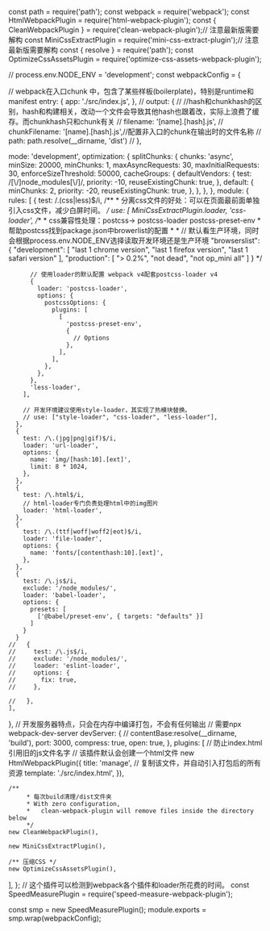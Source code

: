const path = require('path');
const webpack = require('webpack');
const HtmlWebpackPlugin = require('html-webpack-plugin');
const { CleanWebpackPlugin } = require('clean-webpack-plugin');// 注意最新版需要解构
const MiniCssExtractPlugin = require('mini-css-extract-plugin');// 注意最新版需要解构
const { resolve } = require('path');
const OptimizeCssAssetsPlugin = require('optimize-css-assets-webpack-plugin');

// process.env.NODE_ENV = 'development';
const webpackConfig = {

  // webpack在入口chunk 中，包含了某些样板(boilerplate)，特别是runtime和manifest
  entry: {
    app: './src/index.js',
  },
  // output: {
  //     //hash和chunkhash的区别，hash和构建相关，改动一个文件会导致其他hash也跟着改，实际上浪费了缓存。而chunkhash只和chunk有关
  //     filename: '[name].[hash].js',
  //     chunkFilename: '[name].[hash].js',//配置非入口的chunk在输出时的文件名称
  //     path: path.resolve(__dirname, 'dist')
  // },

  mode: 'development',
  optimization: {
    splitChunks: {
      chunks: 'async',
      minSize: 20000,
      minChunks: 1,
      maxAsyncRequests: 30,
      maxInitialRequests: 30,
      enforceSizeThreshold: 50000,
      cacheGroups: {
        defaultVendors: {
          test: /[\\/]node_modules[\\/]/,
          priority: -10,
          reuseExistingChunk: true,
        },
        default: {
          minChunks: 2,
          priority: -20,
          reuseExistingChunk: true,
        },
      },
    },
  },
  module: {
    rules: [
      {
        test: /\.(css|less)$/i,
        /**
                 * 分离css文件的好处：可以在页面最前面单独引入css文件，减少白屏时间。
                 */
        use: [
          MiniCssExtractPlugin.loader,
          'css-loader',
          /**
                     * css兼容性处理：postcss-> postcss-loader postcss-preset-env
                     * 帮助postcss找到package.json中browerlist的配置
                     *
                     *   // 默认看生产环境，同时会根据process.env.NODE_ENV选择读取开发环境还是生产环境
                        "browserslist": {
                            "development": [
                            "last 1 chrome version",
                            "last 1 firefox version",
                            "last 1 safari version"
                            ],
                            "production": [
                            "> 0.2%",
                            "not dead",
                            "not op_mini all"
                            ]
                        }
                     */

          // 使用loader的默认配置 webpack v4配套postcss-loader v4
          {
            loader: 'postcss-loader',
            options: {
              postcssOptions: {
                plugins: [
                  [
                    'postcss-preset-env',
                    {
                      // Options
                    },
                  ],
                ],
              },
            },
          },
          'less-loader',
        ],

        // 开发环境建议使用style-loader，其实现了热模块替换。
        // use: ["style-loader", "css-loader", "less-loader"],
      },
      {
        test: /\.(jpg|png|gif)$/i,
        loader: 'url-loader',
        options: {
          name: 'img/[hash:10].[ext]',
          limit: 8 * 1024,
        },
      },
      {
        test: /\.html$/i,
        // html-loader专门负责处理html中的img图片
        loader: 'html-loader',
      },
      {
        test: /\.(ttf|woff|woff2|eot)$/i,
        loader: 'file-loader',
        options: {
          name: 'fonts/[contenthash:10].[ext]',
        },
      },
      {
        test: /\.js$/i,
        exclude: '/node_modules/',
        loader: 'babel-loader',
        options: {
          presets: [
            ['@babel/preset-env', { targets: "defaults" }]
          ]
        }
      }
    //   {
    //     test: /\.js$/i,
    //     exclude: '/node_modules/',
    //     loader: 'eslint-loader',
    //     options: {
    //       fix: true,
    //     },

    //   },
    ],
  },
  // 开发服务器特点，只会在内存中编译打包，不会有任何输出
  // 需要npx webpack-dev-server
  devServer: {
    // contentBase:resolve(__dirname, 'build'),
    port: 3000,
    compress: true,
    open: true,
  },
  plugins: [
    // 防止index.html引用旧的js文件名字
    // 该插件默认会创建一个html文件
    new HtmlWebpackPlugin({
      title: 'manage',
      // 复制该文件，并自动引入打包后的所有资源
      template: './src/index.html',
    }),

    /**
         * 每次build清理/dist文件夹
         * With zero configuration,
         *   clean-webpack-plugin will remove files inside the directory below
         */
    new CleanWebpackPlugin(),

    new MiniCssExtractPlugin(),

    /** 压缩CSS */
    new OptimizeCssAssetsPlugin(),
  ],
};
// 这个插件可以检测到webpack各个插件和loader所花费的时间。
const SpeedMeasurePlugin = require('speed-measure-webpack-plugin');

const smp = new SpeedMeasurePlugin();
module.exports = smp.wrap(webpackConfig);
